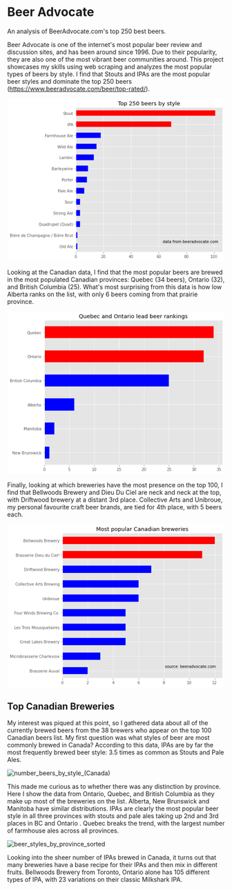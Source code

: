 # Beer Advocate
An analysis of BeerAdvocate.com's top 250 best beers.

Beer Advocate is one of the internet's most popular beer review and discussion sites, and has been around since 1996. Due to their popularity, they are also one of the most vibrant beer communities around. This project showcases my skills using web scraping and analyzes the most popular types of beers by style. I find that Stouts and IPAs are the most popular beer styles and dominate the top 250 beers (https://www.beeradvocate.com/beer/top-rated/).

![Stouts and IPAs dominate BeerAdvocates Top 250 beers](https://github.com/PatrickDLeduc/beer-advocate/blob/main/stout_ipa.png?raw=true)

Looking at the Canadian data, I find that the most popular beers are brewed in the most populated Canadian provinces: Quebec (34 beers), Ontario (32), and British Columbia (25). What's most surprising from this data is how low Alberta ranks on the list, with only 6 beers coming from that prairie province.

![Quebec and Ontario brewers have the biggest share on the top 100 Canadian beers list ](https://github.com/PatrickDLeduc/beer-advocate/blob/main/best_canadian_beers.png?raw=true)

Finally, looking at which breweries have the most presence on the top 100, I find that Bellwoods Brewery and Dieu Du Ciel are neck and neck at the top, with Driftwood brewery at a distant 3rd place. Collective Arts and Unibroue, my personal favourite craft beer brands, are tied for 4th place, with 5 beers each.

![Bellwoods Brewery and Dieu Du Ciel beers make up nearly one-quarter of the top 100 Canadian beers](https://github.com/PatrickDLeduc/beer-advocate/blob/main/best_canadian_breweries.png?raw=true)

## Top Canadian Breweries

My interest was piqued at this point, so I gathered data about all of the currently brewed beers from the 38 brewers who appear on the top 100 Canadian beers list. My first question was what styles of beer are most commonly brewed in Canada? According to this data, IPAs are by far the most frequently brewed beer style: 3.5 times as common as Stouts and Pale Ales.

![number_beers_by_style_(Canada)](https://user-images.githubusercontent.com/98104764/173133203-1caf16b7-b329-4121-b6a4-10fbf3f9c0a6.png)


This made me curious as to whether there was any distinction by province. Here I show the data from Ontario, Quebec, and British Columbia as they make up most of the breweries on the list. Alberta, New Brunswick and Manitoba have similar distributions. IPAs are clearly the most popular beer style in all three provinces with stouts and pale ales taking up 2nd and 3rd places in BC and Ontario . Quebec breaks the trend, with the largest number of farmhouse ales across all provinces. 

![beer_styles_by_province_sorted](https://user-images.githubusercontent.com/98104764/173133745-9df41e29-1c55-4f40-9a4d-2b5f82a8242e.png)

Looking into the sheer number of IPAs brewed in Canada, it turns out that many breweries have a base recipe for their IPAs and then mix in different fruits. Bellwoods Brewery from Toronto, Ontario alone has 105 different types of IPA, with 23 variations on their classic Milkshark IPA.
